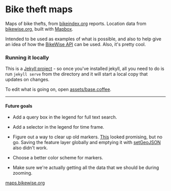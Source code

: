 # Bike theft maps

Maps of bike thefts, from [bikeindex.org](https://bikeindex.org) reports. Location data from [bikewise.org](https://bikewise.org), built with [Mapbox](https://mapbox.org).

Intended to be used as examples of what is possible, and also to help give an idea of how the [BikeWise API](https://bikewise.org/documentation) can be used. Also, it's pretty cool.

### Running it locally

This is a [Jekyll project](http://jekyllrb.com/) - so once you've installed jekyll, all you need to do is run `jekyll serve` from the directory and it will start a local copy that updates on changes.

To edit what is going on, open [assets/base.coffee](assets/base.coffee). 



---

#### Future goals

- Add a query box in the legend for full text search.

- Add a selector in the legend for time frame.

- Figure out a way to clear up old markers. [This](http://stackoverflow.com/questions/22987804/mapbox-clear-marker-not-working) looked promising, but no go. Saving the feature layer globally and emptying it with [setGeoJSON](https://www.mapbox.com/mapbox.js/api/v2.1.8/l-mapbox-featurelayer/#section-featurelayer-setgeojson) also didn't work.

- Choose a better color scheme for markers.

- Make sure we're actually getting all the data that we should be during zooming.

[maps.bikewise.org](http://maps.bikewise.org)